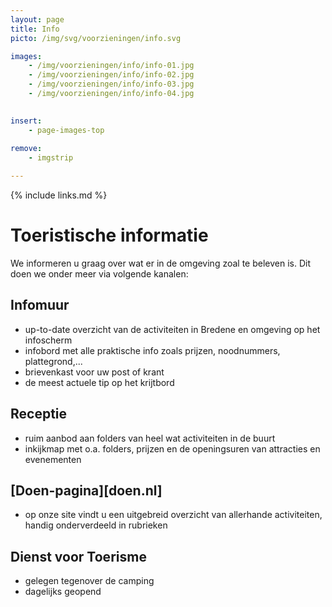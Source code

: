 ```yaml
---
layout: page
title: Info
picto: /img/svg/voorzieningen/info.svg

images:
    - /img/voorzieningen/info/info-01.jpg
    - /img/voorzieningen/info/info-02.jpg
    - /img/voorzieningen/info/info-03.jpg
    - /img/voorzieningen/info/info-04.jpg
    

insert:
    - page-images-top
    
remove:
    - imgstrip

---
```


{% include links.md %}

# Toeristische informatie

We informeren u graag over wat er in de omgeving zoal te beleven is. Dit doen we onder meer via volgende kanalen:

## Infomuur

- up-to-date overzicht van de activiteiten in Bredene en omgeving op het infoscherm
- infobord met alle praktische info zoals prijzen, noodnummers, plattegrond,...
- brievenkast voor uw post of krant
- de meest actuele tip op het krijtbord

## Receptie

- ruim aanbod aan folders van heel wat activiteiten in de buurt
- inkijkmap met o.a. folders, prijzen en de openingsuren van attracties en evenementen 

## [Doen-pagina][doen.nl]

- op onze site vindt u een uitgebreid overzicht van allerhande activiteiten, handig onderverdeeld in rubrieken


## Dienst voor Toerisme

- gelegen tegenover de camping
- dagelijks geopend
